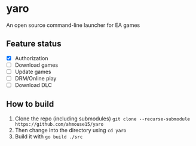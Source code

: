 # yaro
An open source command-line launcher for EA games

## Feature status

- [X] Authorization
- [ ] Download games
- [ ] Update games
- [ ] DRM/Online play
- [ ] Download DLC

## How to build
1. Clone the repo (including submodules) `git clone --recurse-submodule https://github.com/ahmouse15/yaro`
2. Then change into the directory using `cd yaro`
3. Build it with `go build ./src`
